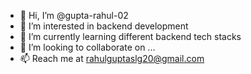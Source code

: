 - 👋 Hi, I’m @gupta-rahul-02
- 👀 I’m interested in backend development
- 🌱 I’m currently learning different backend tech stacks 
- 💞️ I’m looking to collaborate on ...
- 📫 Reach me at rahulguptaslg20@gmail.com

<!---
gupta-rahul-02/gupta-rahul-02 is a ✨ special ✨ repository because its `README.md` (this file) appears on your GitHub profile.
You can click the Preview link to take a look at your changes.
--->

